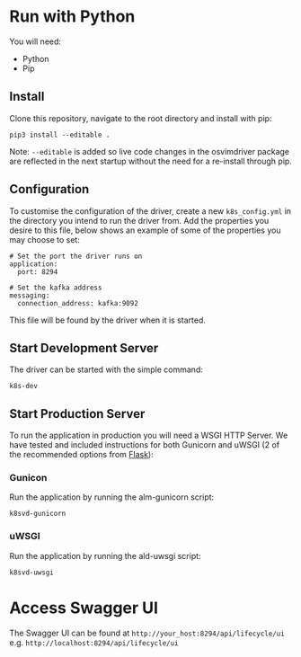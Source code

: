 # Run with Python

You will need:

- Python
- Pip

## Install

Clone this repository, navigate to the root directory and install with pip:

```
pip3 install --editable .
```

Note: `--editable` is added so live code changes in the osvimdriver package are reflected in the next startup without the need for a re-install through pip.

## Configuration

To customise the configuration of the driver, create a new `k8s_config.yml` in the directory you intend to run the driver from. Add the properties you desire to this file, below shows an example of some of the properties you may choose to set:

```
# Set the port the driver runs on
application:
  port: 8294

# Set the kafka address
messaging:
  connection_address: kafka:9092
```

This file will be found by the driver when it is started.

## Start Development Server

The driver can be started with the simple command:

```
k8s-dev
```

## Start Production Server

To run the application in production you will need a WSGI HTTP Server. We have tested and included instructions for both Gunicorn and uWSGI (2 of the recommended options from [Flask](https://flask.palletsprojects.com/en/1.1.x/deploying/wsgi-standalone/)):

### Gunicon

Run the application by running the alm-gunicorn script:

```
k8svd-gunicorn
```

### uWSGI

Run the application by running the ald-uwsgi script:

```
k8svd-uwsgi
```

# Access Swagger UI

The Swagger UI can be found at `http://your_host:8294/api/lifecycle/ui` e.g. `http://localhost:8294/api/lifecycle/ui`
